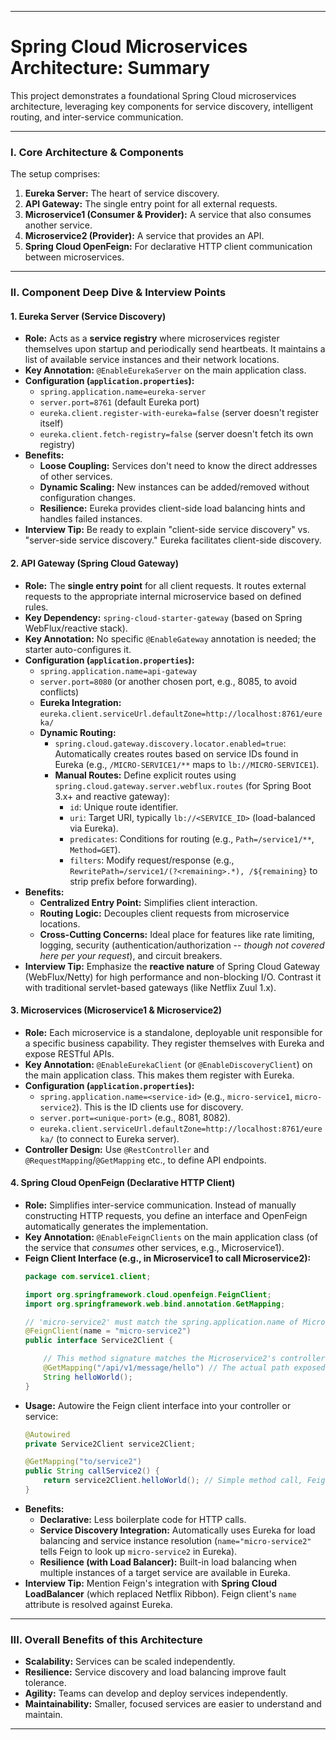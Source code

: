-----

# **Spring Cloud Microservices Architecture: Summary**

This project demonstrates a foundational Spring Cloud microservices architecture, leveraging key components for service discovery, intelligent routing, and inter-service communication.

-----

### **I. Core Architecture & Components**

The setup comprises:

1.  **Eureka Server:** The heart of service discovery.
2.  **API Gateway:** The single entry point for all external requests.
3.  **Microservice1 (Consumer & Provider):** A service that also consumes another service.
4.  **Microservice2 (Provider):** A service that provides an API.
5.  **Spring Cloud OpenFeign:** For declarative HTTP client communication between microservices.

-----

### **II. Component Deep Dive & Interview Points**

#### **1. Eureka Server (Service Discovery)**

  * **Role:** Acts as a **service registry** where microservices register themselves upon startup and periodically send heartbeats. It maintains a list of available service instances and their network locations.
  * **Key Annotation:** `@EnableEurekaServer` on the main application class.
  * **Configuration (`application.properties`):**
      * `spring.application.name=eureka-server`
      * `server.port=8761` (default Eureka port)
      * `eureka.client.register-with-eureka=false` (server doesn't register itself)
      * `eureka.client.fetch-registry=false` (server doesn't fetch its own registry)
  * **Benefits:**
      * **Loose Coupling:** Services don't need to know the direct addresses of other services.
      * **Dynamic Scaling:** New instances can be added/removed without configuration changes.
      * **Resilience:** Eureka provides client-side load balancing hints and handles failed instances.
  * **Interview Tip:** Be ready to explain "client-side service discovery" vs. "server-side service discovery." Eureka facilitates client-side discovery.

#### **2. API Gateway (Spring Cloud Gateway)**

  * **Role:** The **single entry point** for all client requests. It routes external requests to the appropriate internal microservice based on defined rules.
  * **Key Dependency:** `spring-cloud-starter-gateway` (based on Spring WebFlux/reactive stack).
  * **Key Annotation:** No specific `@EnableGateway` annotation is needed; the starter auto-configures it.
  * **Configuration (`application.properties`):**
      * `spring.application.name=api-gateway`
      * `server.port=8080` (or another chosen port, e.g., 8085, to avoid conflicts)
      * **Eureka Integration:** `eureka.client.serviceUrl.defaultZone=http://localhost:8761/eureka/`
      * **Dynamic Routing:**
          * `spring.cloud.gateway.discovery.locator.enabled=true`: Automatically creates routes based on service IDs found in Eureka (e.g., `/MICRO-SERVICE1/**` maps to `lb://MICRO-SERVICE1`).
          * **Manual Routes:** Define explicit routes using `spring.cloud.gateway.server.webflux.routes` (for Spring Boot 3.x+ and reactive gateway):
              * `id`: Unique route identifier.
              * `uri`: Target URI, typically `lb://<SERVICE_ID>` (load-balanced via Eureka).
              * `predicates`: Conditions for routing (e.g., `Path=/service1/**`, `Method=GET`).
              * `filters`: Modify request/response (e.g., `RewritePath=/service1/(?<remaining>.*), /${remaining}` to strip prefix before forwarding).
  * **Benefits:**
      * **Centralized Entry Point:** Simplifies client interaction.
      * **Routing Logic:** Decouples client requests from microservice locations.
      * **Cross-Cutting Concerns:** Ideal place for features like rate limiting, logging, security (authentication/authorization -- *though not covered here per your request*), and circuit breakers.
  * **Interview Tip:** Emphasize the **reactive nature** of Spring Cloud Gateway (WebFlux/Netty) for high performance and non-blocking I/O. Contrast it with traditional servlet-based gateways (like Netflix Zuul 1.x).

#### **3. Microservices (Microservice1 & Microservice2)**

  * **Role:** Each microservice is a standalone, deployable unit responsible for a specific business capability. They register themselves with Eureka and expose RESTful APIs.
  * **Key Annotation:** `@EnableEurekaClient` (or `@EnableDiscoveryClient`) on the main application class. This makes them register with Eureka.
  * **Configuration (`application.properties`):**
      * `spring.application.name=<service-id>` (e.g., `micro-service1`, `micro-service2`). This is the ID clients use for discovery.
      * `server.port=<unique-port>` (e.g., 8081, 8082).
      * `eureka.client.serviceUrl.defaultZone=http://localhost:8761/eureka/` (to connect to Eureka server).
  * **Controller Design:** Use `@RestController` and `@RequestMapping`/`@GetMapping` etc., to define API endpoints.

#### **4. Spring Cloud OpenFeign (Declarative HTTP Client)**

  * **Role:** Simplifies inter-service communication. Instead of manually constructing HTTP requests, you define an interface and OpenFeign automatically generates the implementation.
  * **Key Annotation:** `@EnableFeignClients` on the main application class (of the service that *consumes* other services, e.g., Microservice1).
  * **Feign Client Interface (e.g., in Microservice1 to call Microservice2):**
    ```java
    package com.service1.client;

    import org.springframework.cloud.openfeign.FeignClient;
    import org.springframework.web.bind.annotation.GetMapping;

    // 'micro-service2' must match the spring.application.name of Microservice2
    @FeignClient(name = "micro-service2")
    public interface Service2Client {

        // This method signature matches the Microservice2's controller method
        @GetMapping("/api/v1/message/hello") // The actual path exposed by Microservice2
        String helloWorld();
    }
    ```
  * **Usage:** Autowire the Feign client interface into your controller or service:
    ```java
    @Autowired
    private Service2Client service2Client;

    @GetMapping("to/service2")
    public String callService2() {
        return service2Client.helloWorld(); // Simple method call, Feign handles HTTP
    }
    ```
  * **Benefits:**
      * **Declarative:** Less boilerplate code for HTTP calls.
      * **Service Discovery Integration:** Automatically uses Eureka for load balancing and service instance resolution (`name="micro-service2"` tells Feign to look up `micro-service2` in Eureka).
      * **Resilience (with Load Balancer):** Built-in load balancing when multiple instances of a target service are available in Eureka.
  * **Interview Tip:** Mention Feign's integration with **Spring Cloud LoadBalancer** (which replaced Netflix Ribbon). Feign client's `name` attribute is resolved against Eureka.

-----

### **III. Overall Benefits of this Architecture**

  * **Scalability:** Services can be scaled independently.
  * **Resilience:** Service discovery and load balancing improve fault tolerance.
  * **Agility:** Teams can develop and deploy services independently.
  * **Maintainability:** Smaller, focused services are easier to understand and maintain.

-----
